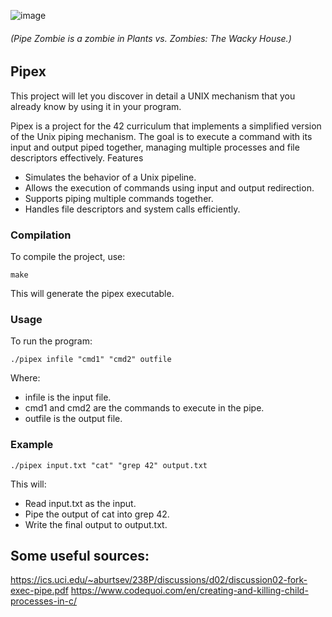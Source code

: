 ![image](https://github.com/user-attachments/assets/84e2b236-69ef-4eae-a9d6-6f24ad3516f1)

###### (Pipe Zombie is a zombie in Plants vs. Zombies: The Wacky House.)

## Pipex
This project will let you discover in detail a UNIX mechanism that you already know by using it in your program.

Pipex is a project for the 42 curriculum that implements a simplified version of the Unix piping mechanism. The goal is to execute a command with its input and output piped together, managing multiple processes and file descriptors effectively.
Features

-    Simulates the behavior of a Unix pipeline.
-    Allows the execution of commands using input and output redirection.
-    Supports piping multiple commands together.
-    Handles file descriptors and system calls efficiently.

### Compilation

To compile the project, use:

    make

This will generate the pipex executable.

### Usage

To run the program:

    ./pipex infile "cmd1" "cmd2" outfile

Where:

-    infile is the input file.
-    cmd1 and cmd2 are the commands to execute in the pipe.
-    outfile is the output file.

### Example

    ./pipex input.txt "cat" "grep 42" output.txt

This will:

-    Read input.txt as the input.
-    Pipe the output of cat into grep 42.
-    Write the final output to output.txt.

## Some useful sources:
https://ics.uci.edu/~aburtsev/238P/discussions/d02/discussion02-fork-exec-pipe.pdf
https://www.codequoi.com/en/creating-and-killing-child-processes-in-c/
